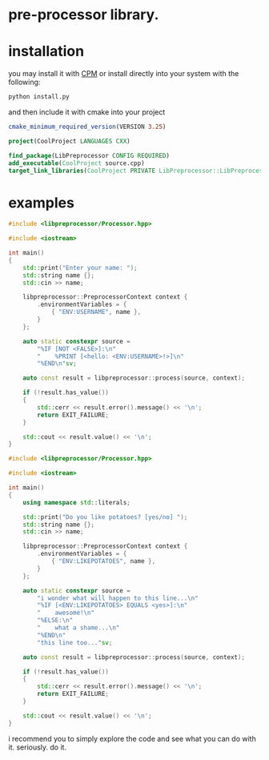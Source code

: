 # pre-processor library.

# installation

you may install it with [CPM](https://github.com/cpm-cmake/CPM.cmake) or install directly into your system with the following:

```bash
python install.py
```

and then include it with cmake into your project

```cmake
cmake_minimum_required_version(VERSION 3.25)

project(CoolProject LANGUAGES CXX)

find_package(LibPreprocessor CONFIG REQUIRED)
add_executable(CoolProject source.cpp)
target_link_libraries(CoolProject PRIVATE LibPreprocessor::LibPreprocessor)
```

# examples
```c++
#include <libpreprocessor/Processor.hpp>

#include <iostream>

int main()
{
    std::print("Enter your name: ");
    std::string name {};
    std::cin >> name;

    libpreprocessor::PreprocessorContext context {
        .environmentVariables = {
            { "ENV:USERNAME", name },
        }
    };

    auto static constexpr source =
        "%IF [NOT <FALSE>]:\n"
        "    %PRINT [<hello: <ENV:USERNAME>!>]\n"
        "%END\n"sv;

    auto const result = libpreprocessor::process(source, context);

    if (!result.has_value())
    {
        std::cerr << result.error().message() << '\n';
        return EXIT_FAILURE;
    }

    std::cout << result.value() << '\n';
}
```

```c++
#include <libpreprocessor/Processor.hpp>

#include <iostream>

int main()
{
    using namespace std::literals;

    std::print("Do you like potatoes? [yes/no] ");
    std::string name {};
    std::cin >> name;

    libpreprocessor::PreprocessorContext context {
        .environmentVariables = {
            { "ENV:LIKEPOTATOES", name },
        }
    };

    auto static constexpr source =
        "i wonder what will happen to this line...\n"
        "%IF [<ENV:LIKEPOTATOES> EQUALS <yes>]:\n"
        "    awesome!\n"
        "%ELSE:\n"
        "    what a shame...\n"
        "%END\n"
        "this line too..."sv;

    auto const result = libpreprocessor::process(source, context);

    if (!result.has_value())
    {
        std::cerr << result.error().message() << '\n';
        return EXIT_FAILURE;
    }

    std::cout << result.value() << '\n';
}
```

i recommend you to simply explore the code and see what you can do with it. seriously. do it.

